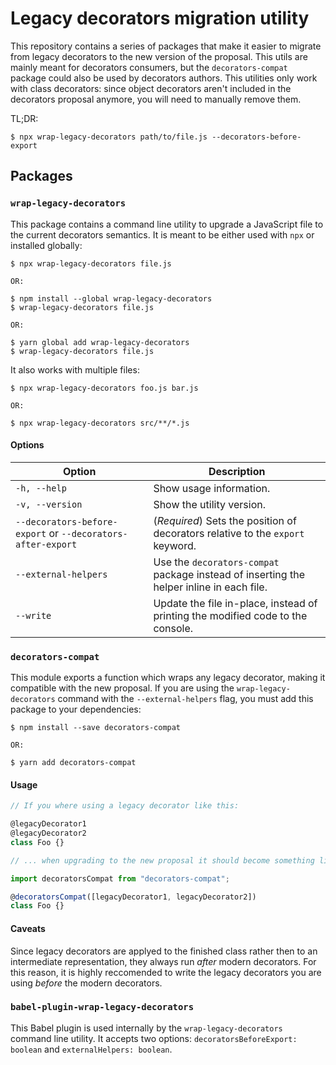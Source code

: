 # Legacy decorators migration utility

This repository contains a series of packages that make it easier to migrate
from legacy decorators to the new version of the proposal. This utils are
mainly meant for decorators consumers, but the `decorators-compat` package could
also be used by decorators authors.
This utilities only work with class decorators: since object decorators aren't
included in the decorators proposal anymore, you will need to manually remove
them.

TL;DR:

```
$ npx wrap-legacy-decorators path/to/file.js --decorators-before-export
```

## Packages

### `wrap-legacy-decorators`

This package contains a command line utility to upgrade a JavaScript file to the
current decorators semantics. It is meant to be either used with `npx` or
installed globally:

```
$ npx wrap-legacy-decorators file.js

OR:

$ npm install --global wrap-legacy-decorators
$ wrap-legacy-decorators file.js

OR:

$ yarn global add wrap-legacy-decorators
$ wrap-legacy-decorators file.js
```

It also works with multiple files:

```
$ npx wrap-legacy-decorators foo.js bar.js

OR:

$ npx wrap-legacy-decorators src/**/*.js
```

#### Options

| **Option**           | **Description**           |
|----------------------|---------------------------|
| `-h, --help`         | Show usage information.   |
| `-v, --version`      | Show the utility version. |
| `--decorators-before-export` or `--decorators-after-export` | (*Required*) Sets the position of decorators relative to the `export` keyword. |
| `--external-helpers` | Use the `decorators-compat` package instead of inserting the helper inline in each file. |
| `--write`            | Update the file in-place, instead of printing the modified code to the console. | 

### `decorators-compat`

This module exports a function which wraps any legacy decorator, making it compatible with the new proposal. If you are using the `wrap-legacy-decorators` command with the `--external-helpers` flag, you must add this package to your dependencies:

```
$ npm install --save decorators-compat

OR:

$ yarn add decorators-compat
```

#### Usage

```js
// If you where using a legacy decorator like this:

@legacyDecorator1
@legacyDecorator2
class Foo {}

// ... when upgrading to the new proposal it should become something like this:

import decoratorsCompat from "decorators-compat";

@decoratorsCompat([legacyDecorator1, legacyDecorator2])
class Foo {}
```

#### Caveats

Since legacy decorators are applyed to the finished class rather then to an intermediate representation, they always run *after* modern decorators. For this reason, it is highly reccomended to write the legacy decorators you are using *before* the modern decorators.

### `babel-plugin-wrap-legacy-decorators`

This Babel plugin is used internally by the `wrap-legacy-decorators` command line utility. It accepts two options: `decoratorsBeforeExport: boolean` and `externalHelpers: boolean`.

